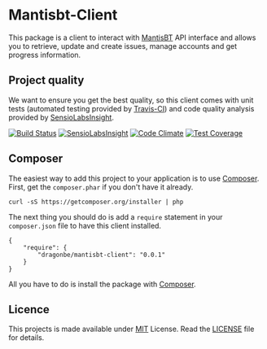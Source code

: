 # Mantisbt-Client

This package is a client to interact with [MantisBT] API interface and allows you to retrieve, update and create issues, manage accounts and get progress information.

## Project quality

We want to ensure you get the best quality, so this client comes with unit tests (automated testing provided by [Travis-CI]) and code quality analysis provided by [SensioLabsInsight].

[![Build Status](https://travis-ci.org/DragonBe/mantisbt-client.svg)](https://travis-ci.org/DragonBe/mantisbt-client) [![SensioLabsInsight](https://insight.sensiolabs.com/projects/957c5fcc-3c90-49ae-b366-f8ad4fa7d078/mini.png)](https://insight.sensiolabs.com/projects/957c5fcc-3c90-49ae-b366-f8ad4fa7d078) [![Code Climate](https://codeclimate.com/github/DragonBe/mantisbt-client/badges/gpa.svg)](https://codeclimate.com/github/DragonBe/mantisbt-client) [![Test Coverage](https://codeclimate.com/github/DragonBe/mantisbt-client/badges/coverage.svg)](https://codeclimate.com/github/DragonBe/mantisbt-client)

## Composer

The easiest way to add this project to your application is to use [Composer]. First, get the `composer.phar` if you don't have it already.

    curl -sS https://getcomposer.org/installer | php

The next thing you should do is add a `require` statement in your `composer.json` file to have this client installed.

    {
        "require": {
            "dragonbe/mantisbt-client": "0.0.1"
        }
    }

All you have to do is install the package with [Composer].

## Licence

This projects is made available under [MIT] License. Read the [LICENSE] file for details.

[MantisBT]: http://www.mantisbt.org
[Travis-CI]: http://travis-ci.org
[SensioLabsInsight]: http://insight.sensiolabs.com
[Composer]: http://getcomposer.org
[MIT]: http://opensource.org/licenses/MIT
[LICENSE]: LICENSE
